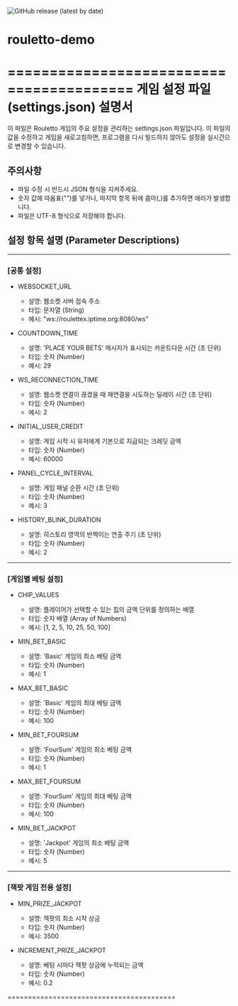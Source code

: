 ![GitHub release (latest by date)](https://img.shields.io/github/v/release/LimTaegeon09/rouletto-demo)

# rouletto-demo

=========================================
게임 설정 파일 (settings.json) 설명서
=========================================

이 파일은 Rouletto 게임의 주요 설정을 관리하는 settings.json 파일입니다.
이 파일의 값을 수정하고 게임을 새로고침하면, 프로그램을 다시 빌드하지 않아도 설정을 실시간으로 변경할 수 있습니다.


## 주의사항
- 파일 수정 시 반드시 JSON 형식을 지켜주세요.
- 숫자 값에 따옴표("")를 넣거나, 마지막 항목 뒤에 콤마(,)를 추가하면 에러가 발생합니다.
- 파일은 UTF-8 형식으로 저장해야 합니다.


## 설정 항목 설명 (Parameter Descriptions)

---
### [공통 설정]

- WEBSOCKET_URL
  - 설명: 웹소켓 서버 접속 주소
  - 타입: 문자열 (String)
  - 예시: "ws://roulettex.iptime.org:8080/ws"

- COUNTDOWN_TIME
  - 설명: 'PLACE YOUR BETS' 메시지가 표시되는 카운트다운 시간 (초 단위)
  - 타입: 숫자 (Number)
  - 예시: 29

- WS_RECONNECTION_TIME
  - 설명: 웹소켓 연결이 끊겼을 때 재연결을 시도하는 딜레이 시간 (초 단위)
  - 타입: 숫자 (Number)
  - 예시: 2

- INITIAL_USER_CREDIT
  - 설명: 게임 시작 시 유저에게 기본으로 지급되는 크레딧 금액
  - 타입: 숫자 (Number)
  - 예시: 60000

- PANEL_CYCLE_INTERVAL
  - 설명: 게임 패널 순환 시간 (초 단위)
  - 타입: 숫자 (Number)
  - 예시: 3

- HISTORY_BLINK_DURATION
  - 설명: 히스토리 영역의 반짝이는 연출 주기 (초 단위)
  - 타입: 숫자 (Number)
  - 예시: 2

---
### [게임별 베팅 설정]

- CHIP_VALUES
  - 설명: 플레이어가 선택할 수 있는 칩의 금액 단위를 정의하는 배열
  - 타입: 숫자 배열 (Array of Numbers)
  - 예시: [1, 2, 5, 10, 25, 50, 100]

- MIN_BET_BASIC
  - 설명: 'Basic' 게임의 최소 베팅 금액
  - 타입: 숫자 (Number)
  - 예시: 1

- MAX_BET_BASIC
  - 설명: 'Basic' 게임의 최대 베팅 금액
  - 타입: 숫자 (Number)
  - 예시: 100

- MIN_BET_FOURSUM
  - 설명: 'FourSum' 게임의 최소 베팅 금액
  - 타입: 숫자 (Number)
  - 예시: 1

- MAX_BET_FOURSUM
  - 설명: 'FourSum' 게임의 최대 베팅 금액
  - 타입: 숫자 (Number)
  - 예시: 100

- MIN_BET_JACKPOT
  - 설명: 'Jackpot' 게임의 최소 베팅 금액
  - 타입: 숫자 (Number)
  - 예시: 5

---
### [잭팟 게임 전용 설정]

- MIN_PRIZE_JACKPOT
  - 설명: 잭팟의 최소 시작 상금
  - 타입: 숫자 (Number)
  - 예시: 3500

- INCREMENT_PRIZE_JACKPOT
  - 설명: 베팅 시마다 잭팟 상금에 누적되는 금액
  - 타입: 숫자 (Number)
  - 예시: 0.2

=========================================